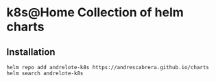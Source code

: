 # k8s@Home Collection of helm charts

## Installation

```console
helm repo add andrelote-k8s https://andrescabrera.github.io/charts
helm search andrelote-k8s
```
